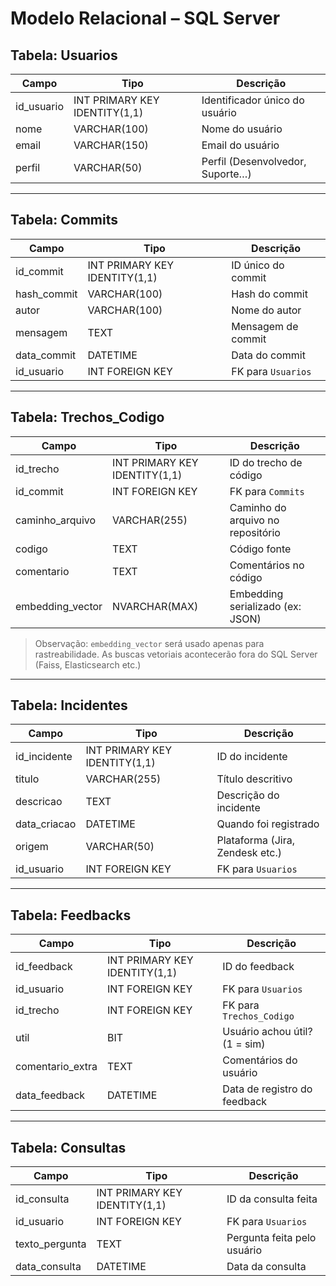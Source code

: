 # Modelo Relacional – SQL Server

## Tabela: Usuarios
| Campo           | Tipo             | Descrição                         |
|-----------------|------------------|-----------------------------------|
| id_usuario      | INT PRIMARY KEY IDENTITY(1,1) | Identificador único do usuário    |
| nome            | VARCHAR(100)     | Nome do usuário                   |
| email           | VARCHAR(150)     | Email do usuário                  |
| perfil          | VARCHAR(50)      | Perfil (Desenvolvedor, Suporte…) |

---

## Tabela: Commits
| Campo           | Tipo             | Descrição                                |
|-----------------|------------------|------------------------------------------|
| id_commit       | INT PRIMARY KEY IDENTITY(1,1) | ID único do commit                       |
| hash_commit     | VARCHAR(100)     | Hash do commit                           |
| autor           | VARCHAR(100)     | Nome do autor                            |
| mensagem        | TEXT             | Mensagem de commit                       |
| data_commit     | DATETIME         | Data do commit                           |
| id_usuario      | INT FOREIGN KEY  | FK para `Usuarios`                       |

---

## Tabela: Trechos_Codigo
| Campo             | Tipo             | Descrição                              |
|-------------------|------------------|----------------------------------------|
| id_trecho         | INT PRIMARY KEY IDENTITY(1,1) | ID do trecho de código                 |
| id_commit         | INT FOREIGN KEY  | FK para `Commits`                      |
| caminho_arquivo   | VARCHAR(255)     | Caminho do arquivo no repositório      |
| codigo            | TEXT             | Código fonte                           |
| comentario        | TEXT             | Comentários no código                  |
| embedding_vector  | NVARCHAR(MAX)    | Embedding serializado (ex: JSON)       |

> Observação: `embedding_vector` será usado apenas para rastreabilidade. As buscas vetoriais acontecerão fora do SQL Server (Faiss, Elasticsearch etc.)

---

## Tabela: Incidentes
| Campo              | Tipo             | Descrição                              |
|--------------------|------------------|----------------------------------------|
| id_incidente       | INT PRIMARY KEY IDENTITY(1,1) | ID do incidente                        |
| titulo             | VARCHAR(255)     | Título descritivo                      |
| descricao          | TEXT             | Descrição do incidente                 |
| data_criacao       | DATETIME         | Quando foi registrado                  |
| origem             | VARCHAR(50)      | Plataforma (Jira, Zendesk etc.)        |
| id_usuario         | INT FOREIGN KEY  | FK para `Usuarios`                     |

---

## Tabela: Feedbacks
| Campo             | Tipo              | Descrição                           |
|-------------------|-------------------|-------------------------------------|
| id_feedback       | INT PRIMARY KEY IDENTITY(1,1) | ID do feedback                      |
| id_usuario        | INT FOREIGN KEY   | FK para `Usuarios`                  |
| id_trecho         | INT FOREIGN KEY   | FK para `Trechos_Codigo`           |
| util              | BIT               | Usuário achou útil? (1 = sim)       |
| comentario_extra  | TEXT              | Comentários do usuário              |
| data_feedback     | DATETIME          | Data de registro do feedback        |

---

## Tabela: Consultas
| Campo             | Tipo              | Descrição                          |
|-------------------|-------------------|------------------------------------|
| id_consulta       | INT PRIMARY KEY IDENTITY(1,1) | ID da consulta feita               |
| id_usuario        | INT FOREIGN KEY   | FK para `Usuarios`                 |
| texto_pergunta    | TEXT              | Pergunta feita pelo usuário        |
| data_consulta     | DATETIME          | Data da consulta                   |

